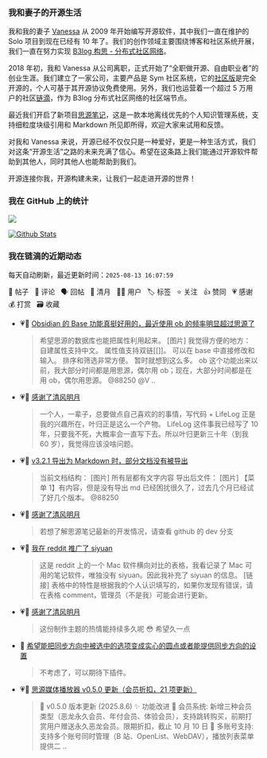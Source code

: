 ### 我和妻子的开源生活

我和我的妻子 [Vanessa](https://github.com/Vanessa219) 从 2009 年开始编写开源软件，其中我们一直在维护的 Solo 项目到现在已经有 10 年了。我们的创作领域主要围绕博客和社区系统开展，我们一直在努力实现 [B3log 构思 - 分布式社区网络](https://ld246.com/article/1546941897596)。

2018 年初，我和 Vanessa 从公司离职，正式开始了“全职做开源、自由职业者”的创业生涯。我们建立了一家公司，主要产品是 Sym 社区系统，它的[社区版](https://github.com/88250/symphony)是完全开源的，个人可基于其开源协议免费使用。另外，我们也运营着一个超过 5 万用户的社区[链滴](https://ld246.com)，作为 B3log 分布式社区网络的社区端节点。

最近我们开启了新项目[思源笔记](https://github.com/siyuan-note/siyuan)，这是一款本地离线优先的个人知识管理系统，支持细粒度块级引用和 Markdown 所见即所得，欢迎大家来试用和反馈。

对我和 Vanessa 来说，开源已经不仅仅只是一种爱好，更是一种生活方式，我们对这条“开源生活”之路的未来充满了信心。希望在这条路上我们能通过开源软件帮助到其他人，同时其他人也能帮助到我们。

开源连接你我，开源构建未来，让我们一起走进开源的世界！

### 我在 GitHub 上的统计

<a title="Hits" target="_blank" href="https://github.com/88250/88250"><img src="https://hits.b3log.org/88250/88250.svg"></a>

[![Github Stats](https://github-readme-stats.vercel.app/api?username=88250&theme=tokyonight&show_icons=true)](https://github.com/88250)

<!--events start -->

### 我在链滴的近期动态

每天自动刷新，最近更新时间：`2025-08-13 16:07:59`

📝 帖子 &nbsp; 💬 评论 &nbsp; 🗣 回帖 &nbsp; 🌙 清月 &nbsp; 👨‍💻 用户 &nbsp; 🏷️ 标签 &nbsp; ⭐️ 关注 &nbsp; 👍 赞同 &nbsp; 💗 感谢 &nbsp; 💰 打赏 &nbsp; 🗃 收藏

* 💗📝 [Obsidian 的 Base 功能真挺好用的，最近使用 ob 的频率明显超过思源了](https://ld246.com/article/1754962307039)

  > 希望思源的数据库也能把属性利用起来。 [图片] 我觉得方便的地方： 自建属性支持中文。 属性值支持双链[[]]。 可以在 base 中直接修改和输入。 排序和筛选非常方便。 暂时就想到这么多。 ob 这个功能出来以前，我大部分时间都是用思源，偶尔用 ob；现在，大部分时间都是在用 ob，偶尔用思源。 @88250 @V ..
* 💗🌙 [感谢了清风明月](https://ld246.com/member/Wetoria/breezemoons/1741450896608)

  > 一个人，一辈子，总要做点自己喜欢的的事情，写代码 + LifeLog 正是我的兴趣所在，叶归正是这么一个产物。 LifeLog 这件事我已经写了 10 年，只要我不死，大概率会一直写下去。所以叶归更新三十年（到我 60 岁），我觉得应该没啥问题。
* 💗📝 [v3.2.1 导出为 Markdown 时，部分文档没有被导出](https://ld246.com/article/1754904061155)

  > 当前文档结构： [图片] 所有层都有文字内容 导出后文件： [图片] 【菜单 1】有内容，但是没有导出 md 已经困扰很久了，过去几个月已经试了好几个版本。 @88250
* 💗🌙 [感谢了清风明月](https://ld246.com/member/ACai/breezemoons/1754455323789)

  > 若想了解思源笔记最新的开发情况，请查看 github 的 dev 分支
* 💗📝 [我在 reddit 推广了 siyuan](https://ld246.com/article/1754581326080)

  > 这是 reddit 上的一个 Mac 软件横向对比的表格，我看记录了 Mac 可用的笔记软件，唯独没有 siyuan。因此我补充了 siyuan 的信息。 [链接] 表格中的特性是根据我的个人认识填写的，如果你发现有错误，请在表格 comment，管理员（不是我）可能会进行更新。
* 💗🌙 [感谢了清风明月](https://ld246.com/member/queguaiya/breezemoons/1754404795035)

  > 这份制作主题的热情能持续多久呢 😳 希望久一点
* 💬 [希望能把同步方向中被选中的选项变成实心的圆点或者能提供同步方向的设置](https://ld246.com/article/1754472920807/comment/1754557980641#comments)

  > 不考虑了，可以期待下插件。
* 💗📝 [思源媒体播放器 v0.5.0 更新（会员折扣，21 项更新）](https://ld246.com/article/1754488632840)

  > 📅 v0.5.0 版本更新 (2025.8.6) ✨ 功能改进 🎯 会员系统: 新增三种会员类型（恶龙永久会员、年付会员、体验会员），支持跳转购买，前期打赏用户赠送永久恶龙会员。限期折扣，截止 10 月 10 日 👥 多账号支持: 支持多个账号同时管理（B 站、OpenList、WebDAV），播放列表菜单提供二 ..


<!--events end -->
